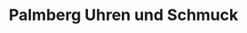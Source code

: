 ---
title: "Palmberg Uhren und Schmuck"
url: /loeningen/palmberg-uhren-und-schmuck/
shop: Schmuck
---